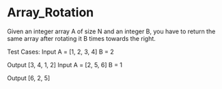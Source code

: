 # Array_Rotation

Given an integer array A of size N and an integer B, you have to return the same array after rotating it B times towards the right.



Test Cases:
Input
A = [1, 2, 3, 4]
B = 2

Output
[3, 4, 1, 2]
Input
A = [2, 5, 6]
B = 1

Output
[6, 2, 5]
